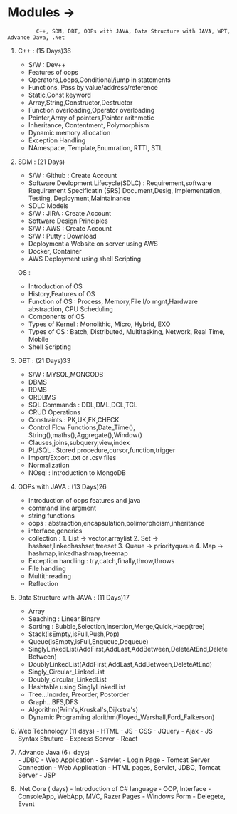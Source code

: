 # Modules -> 
             C++, SDM, DBT, OOPs with JAVA, Data Structure with JAVA, WPT, Advance Java, .Net

1) C++ : (15 Days)36
    - S/W : Dev++
    - Features of oops
    - Operators,Loops,Conditional/jump in statements
    - Functions, Pass by value/address/reference
    - Static,Const keyword
    - Array,String,Constructor,Destructor
    - Function overloading,Operator overloading
    - Pointer,Array of pointers,Pointer arithmetic
    - Inheritance, Contentment, Polymorphism
    - Dynamic memory allocation
    - Exception Handling
    - NAmespace, Template,Enumration, RTTI, STL

  2) SDM :  (21 Days)
      - S/W : Github : Create Account
      - Software Devlopment Lifecycle(SDLC) : Requirement,software Requirement Specificatin (SRS) Document,Desig, Implementation, Testing, Deployment,Maintainance
      - SDLC Models
      - S/W : JIRA : Create Account
      - Software Design Principles
      - S/W : AWS : Create Account
      - S/W : Putty : Download
      - Deployment a Website on server using AWS
      - Docker, Container
      - AWS Deployment using shell Scripting
       
     OS :
      - Introduction of OS
      - History,Features of OS
      - Function of OS : Process, Memory,File I/o mgnt,Hardware abstraction, CPU Scheduling
      - Components of OS
      - Types of Kernel : Monolithic, Micro, Hybrid, EXO
      - Types of OS : Batch, Distributed, Multitasking, Network, Real Time, Mobile
      - Shell Scripting
   

  4) DBT :   (21 Days)33
     - S/W : MYSQL,MONGODB
     - DBMS
     - RDMS
     - ORDBMS
     - SQL Commands : DDL,DML,DCL,TCL
     - CRUD Operations
     - Constraints : PK,UK,FK,CHECK
     - Control Flow Functions,Date_Time(), String(),maths(),Aggregate(),Window() 
     - Clauses,joins,subquery,view,index
     - PL/SQL : Stored procedure,cursor,function,trigger
     - Import/Export .txt or .csv files
     - Normalization
     - NOsql : Introduction to MongoDB
  
  5) OOPs with JAVA :  (13 Days)26
     - Introduction of oops features and java
     - command line argment
     - string functions
     - oops : abstraction,encapsulation,polimorphoism,inheritance
     - interface,generics
     - collection : 1. List -> vector,arraylist
                    2. Set  -> hashset,linkedhashset,treeset
                    3. Queue -> priorityqueue
                    4. Map -> hashmap,linkedhashmap,treemap
     - Exception handling : try,catch,finally,throw,throws
     - File handling
     - Multithreading
     - Reflection
     
  6) Data Structure with JAVA : (11 Days)17
     - Array
     - Seaching  : Linear,Binary
     - Sorting   : Bubble,Selection,Insertion,Merge,Quick,Haep(tree)
     - Stack(isEmpty,isFull,Push,Pop)
     - Queue(isEmpty,isFull,Enqueue,Dequeue)
     - SinglyLinkedList(AddFirst,AddLast,AddBetween,DeleteAtEnd,DeleteBetween)
     - DoublyLinkedList(AddFirst,AddLast,AddBetween,DeleteAtEnd)
     - Singly_Circular_LinkedList 
     - Doubly_circular_LinkedList
     - Hashtable using SinglyLinkedList
     - Tree...Inorder, Preorder, Postorder
     - Graph...BFS,DFS
     - Algorithm(Prim's,Kruskal's,Dijkstra's)
     - Dynamic Programing alorithm(Floyed_Warshall,Ford_Falkerson)
     
  7) Web Technology (11 days)
    - HTML
    - JS
    - CSS
    - JQuery
    - Ajax
    - JS Syntax Struture
    - Express Server
    - React


  8) Advance Java (6+ days)  
    - JDBC
    - Web Application
    - Servlet
    - Login Page
    - Tomcat Server Connection
    - Web Application - HTML pages, Servlet, JDBC, Tomcat Server
    - JSP
      
  9) .Net Core ( days)
    - Introduction of C# language
    - OOP, Interface
    - ConsoleApp, WebApp, MVC, Razer Pages
    - Windows Form
    - Delegete, Event